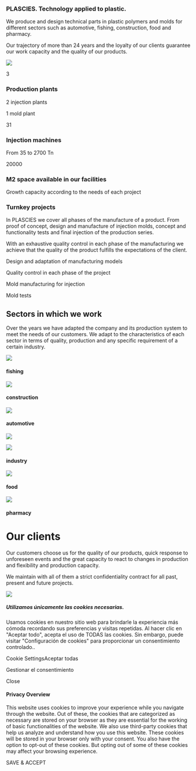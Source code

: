 ### PLASCIES. Technology applied to plastic.

We produce and design technical parts in plastic polymers and molds for different sectors such as automotive, fishing, construction, food and pharmacy.

Our trajectory of more than 24 years and the loyalty of our clients guarantee our work capacity and the quality of our products.

![](https://plascies.com/wp-content/uploads/2018/12/timeline_en.png)

3

### Production plants

2 injection plants

1 mold plant

31

### Injection machines

From 35 to 2700 Tn

20000

### M2 space available in our facilities

Growth capacity according to the needs of each project

### Turnkey projects

In PLASCIES we cover all phases of the manufacture of a product. From proof of concept, design and manufacture of injection molds, concept and functionality tests and final injection of the production series.

With an exhaustive quality control in each phase of the manufacturing we achieve that the quality of the product fulfills the expectations of the client.

Design and adaptation of manufacturing models

Quality control in each phase of the project

Mold manufacturing for injection

Mold tests

## Sectors in which we work

Over the years we have adapted the company and its production system to meet the needs of our customers. We adapt to the characteristics of each sector in terms of quality, production and any specific requirement of a certain industry.

![](https://plascies.com/wp-content/uploads/2018/12/Pesca.png)

#### fishing

![](https://plascies.com/wp-content/uploads/2018/12/Construccion.png)

#### construction

![](https://plascies.com/wp-content/uploads/2018/12/Automocion.png)

#### automotive

![](https://plascies.com/wp-content/uploads/2018/12/Plascies_logo.png)

![](https://plascies.com/wp-content/uploads/2018/12/Industria.png)

#### industry

![](https://plascies.com/wp-content/uploads/2018/12/Alimentacion.png)

#### food

![](https://plascies.com/wp-content/uploads/2018/12/Farmacia.png)

#### pharmacy

# Our clients

Our customers choose us for the quality of our products, quick response to unforeseen events and the great capacity to react to changes in production and flexibility and production capacity.

We maintain with all of them a strict confidentiality contract for all past, present and future projects.

![](https://plascies.com/wp-content/uploads/2018/12/clientes.png)

##### Utilizamos únicamente las cookies necesarias.

Usamos cookies en nuestro sitio web para brindarle la experiencia más cómoda recordando sus preferencias y visitas repetidas. Al hacer clic en "Aceptar todo", acepta el uso de TODAS las cookies. Sin embargo, puede visitar "Configuración de cookies" para proporcionar un consentimiento controlado..

Cookie SettingsAceptar todas

Gestionar el consentimiento

Close

#### Privacy Overview

This website uses cookies to improve your experience while you navigate through the website. Out of these, the cookies that are categorized as necessary are stored on your browser as they are essential for the working of basic functionalities of the website. We also use third-party cookies that help us analyze and understand how you use this website. These cookies will be stored in your browser only with your consent. You also have the option to opt-out of these cookies. But opting out of some of these cookies may affect your browsing experience.

SAVE & ACCEPT